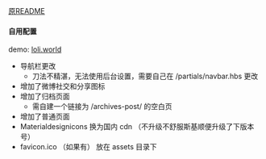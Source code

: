 [原README](https://github.com/amor520/ghost-material/blob/master/README.md)  

#### 自用配置  
demo: [loli.world](https://loli.world/)

* 导航栏更改  
  * 刀法不精湛，无法使用后台设置，需要自己在 /partials/navbar.hbs 更改  
* 增加了微博社交和分享图标  
* 增加了归档页面  
  * 需自建一个链接为 /archives-post/ 的空白页  
* 增加了普通页面  
* Materialdesignicons 换为国内 cdn （不升级不舒服斯基顺便升级了下版本号）  
* favicon.ico （如果有） 放在 assets 目录下  
